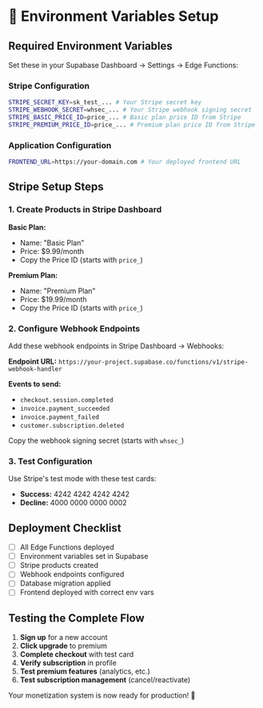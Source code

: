 # 🔧 Environment Variables Setup

## Required Environment Variables

Set these in your Supabase Dashboard → Settings → Edge Functions:

### Stripe Configuration
```bash
STRIPE_SECRET_KEY=sk_test_... # Your Stripe secret key
STRIPE_WEBHOOK_SECRET=whsec_... # Your Stripe webhook signing secret
STRIPE_BASIC_PRICE_ID=price_... # Basic plan price ID from Stripe
STRIPE_PREMIUM_PRICE_ID=price_... # Premium plan price ID from Stripe
```

### Application Configuration
```bash
FRONTEND_URL=https://your-domain.com # Your deployed frontend URL
```

## Stripe Setup Steps

### 1. Create Products in Stripe Dashboard

**Basic Plan:**
- Name: "Basic Plan"
- Price: $9.99/month
- Copy the Price ID (starts with `price_`)

**Premium Plan:**
- Name: "Premium Plan"  
- Price: $19.99/month
- Copy the Price ID (starts with `price_`)

### 2. Configure Webhook Endpoints

Add these webhook endpoints in Stripe Dashboard → Webhooks:

**Endpoint URL:** `https://your-project.supabase.co/functions/v1/stripe-webhook-handler`

**Events to send:**
- `checkout.session.completed`
- `invoice.payment_succeeded`
- `invoice.payment_failed`
- `customer.subscription.deleted`

Copy the webhook signing secret (starts with `whsec_`)

### 3. Test Configuration

Use Stripe's test mode with these test cards:
- **Success:** 4242 4242 4242 4242
- **Decline:** 4000 0000 0000 0002

## Deployment Checklist

- [ ] All Edge Functions deployed
- [ ] Environment variables set in Supabase
- [ ] Stripe products created
- [ ] Webhook endpoints configured
- [ ] Database migration applied
- [ ] Frontend deployed with correct env vars

## Testing the Complete Flow

1. **Sign up** for a new account
2. **Click upgrade** to premium
3. **Complete checkout** with test card
4. **Verify subscription** in profile
5. **Test premium features** (analytics, etc.)
6. **Test subscription management** (cancel/reactivate)

Your monetization system is now ready for production! 🎉